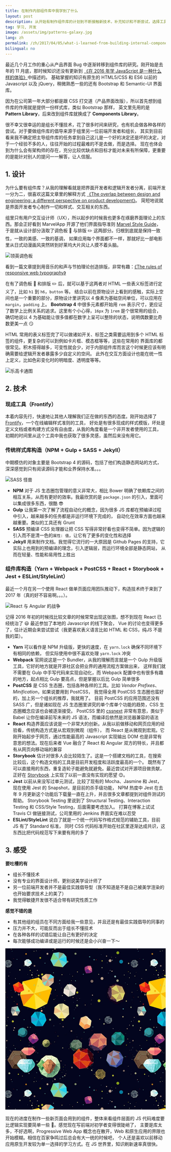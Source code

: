 ```yaml
---
title: 在制作内部组件库中我学到了什么
layout: post
description: 从开始有制作组件库的计划到不断接触新技术，补充知识和不断尝试，选择工具并且做第一版最后的决策
tag: 学习, 开发
image: /assets/img/patterns-galaxy.jpg
lang: zh
permalink: /zh/2017/04/05/what-i-learned-from-building-internal-components-library/
bilingual: no
---
```


最近几个月工作的重心从产品界面 Bug 中逐渐转移到组件库的研究。刚开始是去年的 11 月底，那时候知识还没有更新到
[《在 2016 年学 JavaScript 是一种什么样的体验》](https://zhuanlan.zhihu.com/p/22782487)中描述的。
基础掌握的知识有原生的 HTML5/CSS 和 ES6 以前的 Javascript 以及 jQuery，稍微熟悉一些的还有 Bootstrap 和 Semantic-UI 界面库。

因为在公司第一年大部分都是跟 CSS 打交道（产品界面改版），所以首先想到组件库的作用就是提供一份样式库，类似 Bootstrap 那样，
英文里先用的是 **Pattern Library**，后来改到组件库就换成了 **Components Library**。

很不幸又很幸运的是组长不懂技术，花了很多时间来研究，也有机会做各种各样的尝试。对于要做组件库的倡导来源于组里另一位前端开发者和组长，
其实到目前看来我不确定把主导组件库的任务拿到自己这儿是一个好的决定还是坏的决定，对于一个经验不多的人，往往开始的过程最难的不是去做，而是选择。
现在也体会到为什么会有架构师的存在，充分比较优缺点和目标才能对未来有所保障，更重要的是能针对别人的提问一一解答，让人信服。

## 1. 设计

为什么要有组件库？从我的理解看就是把界面开发者和逻辑开发者分离，前端开发一分为二，很喜欢这篇文章里的解释方式
[《The overlap between design and engineering: a different perspective on product development》](https://www.ckl.io/blog/overlap-between-design-engineering/?utm_content=buffer4740c&utm_medium=social&utm_source=twitter.com&utm_campaign=buffer&from=timeline&isappinstalled=0)。
简短地说就是界面开发者专心制作一切和样式、交互相关的东西。

组里只有用户交互设计师（UX），所以起步的时候我也更多在琢磨界面理论上的东西。那会正好看到 MarvelApp 开源了他们界面指导准则 [Marvel Style Guide](https://marvelapp.com/styleguide/overview/introduction)，
于是就从设计部分汲取了调色板 :art: 与排版 :pencil2: 这两部分。归根到底就是保持一致性，一致的美感、一致的基调，
如果应用每个界面都不一样，那就好比一部电影里从日式动漫画风突然转到好莱坞大片风让人摸不着头脑。

![领英调色板](https://content.linkedin.com/content/dam/brand/site/img/color/color-palette-order.png)

看到一篇文章提到用音乐的和声与节拍理论创造排版，非常有趣：[《The rules of responsive web typography》](http://www.creativebloq.com/how-to/the-rules-of-responsive-web-typography)

在有了调色板 :art: 和排版 :pencil2: 后，就可以基于这两者对 HTML 一些表义标签进行定义了，比如 `h1` 到 `h6`，`button` 等。
结合以前在原物设计上看到的感触，实际上空间也是一个重要的部分，原物设计里讲究以 4 像素为基础空间单位，可以应用在 `margin`，`padding` 上。
**Bootstrap 4** 中很多元素都开始用 `rem` 表示尺寸，更应证了数学上比例关系的追求。这里有个小心得，`16px` 为 `1rem` 是个很常用的组合，
确切地说以 4 为基础能让很多值都在数字上呈可以整除的状态，说明偶数要比奇数更美一点 :smirk:

HTML 常用的表义标签完了可以做诸如开关、标签之类需要运用到多个 HTML 标签的组件，更复杂的可以到例如卡片框、模态框等等，这些在常用的
界面库的都很常见。积木搭得越多，可变性就会少，对于内部组件库而言这个时候更应该有明确需要给逻辑开发者暴露多少自定义的空间。
此外在交互方面设计也能在统一性上定义，比如色彩变化时的明暗度、透明度等等。

![乐高卡通图](https://lc-www-live-s.legocdn.com/r/www/r/dccomicssuperheroes/-/media/franchises/dc%20comics%20super%20heroes%202014/home/touts%20favorites/characters-2-720x430.jpg?l.r2=-1411488742)

## 2. 技术

### 现成工具（Frontify）

本着内容先行，快速地让其他人理解我们正在做的东西的态度。刚开始选择了 [Frontify](https://frontify.com)，一个在线编辑样式准则的工具，
好处是有很多现成的样式模版，坏处是定义文档或者构建方式没有自由度，从我的角度看是一个非开发者使用的工具，
初期的时间里从这个工具中我也获取了很多灵感，虽然后来没有用它。

### 传统样式库构造（NPM + Gulp + SASS + Jekyll）

中期模仿的对象主要是 Bootstrap 4 的源码，包括了他们构造静态网站的方式，深深感觉到只有阅读源码才能和业界保持水准。。。

![SASS 怪兽](http://blog.farrant.me/content/images/2016/01/sass-monster.png)

- **NPM** 对于 JS 生态圈包管理的意义非常大，相比 Bower 明确了依赖库之间的相互关系，从而有更好的效率。我最欣赏的是 `package.json`
的引入，里面可以集成很多东西，很酷 :sunglasses:
- **Gulp** 让我第一次了解了流程自动化的概念，因为很多 JS 库都在预编译过程中引入，越来越多的任务都是非运行环境下完成的，
自动化在效率方面也越来越重要。类似的工具还有 Grunt
- **SASS** 预编译 CSS 处理器让把 CSS 写得非常好看也变得不简单。因为逻辑的引入而不是清一色的`属性: 值`，让它有了更多的变化性和选择
- **Jekyll** 用来制作文档。我觉得它流行的一大原因是 Github Pages 的支持，它实际上也用到的预编译的理念，引入逻辑层，而运行环境全部是静态网站，
从而在轻量、性能和易用性上胜出

### 组件库构造（Yarn + Webpack + PostCSS + React + Storybook + Jest + ESLint/StyleLint）

最近一个月在另一个使用 React 做单页面应用团队推动下，构造技术终于来到了 2017 年（真的好不容易啊。。。）。

![React 与 Angular 的战争](https://cdn-images-1.medium.com/max/800/1*MRPl_SNuRGJchb6eOAnkSA.jpeg)

记得 2016 年初的时候找比较文章的时候常常出现这张图，想不到现在 React 已经统治了 :smiley: 最近参加了本地的 Javascript 的线下聚会，
Vue 的讨论也变得更多了，估计近期会来尝试尝试（我更喜欢表义语言比如 HTML 和 CSS，纯JS 不是我的菜）。

- **Yarn** 可以看作是 NPM 升级版，更快的速度，在 `yarn.lock` 确保不同环境下有相同的依赖，
但实际使用中很不喜欢处理 `yarn.lock` 冲突 
- **Webpack** 官网说这是一个 Bundler，从我的理解而言就是一个 Gulp 升级版工具，它好的地方就是开源社区会把业界的通用流程方案做出来，
这样我们就不需要在 Gulp 中手写代码来实现自动化，而 Webpack 配置中也有很多有趣的地方，起点相比 Gulp 要高点，但是掌握以后比
Gulp 简单很多
- **PostCSS** 是 CSS 生态圈，包括各种各样的工具。比如 *Vendor Prefixes*、*Minification*，如果说要用到 PostCSS，
我觉得全用 PostCSS 生态圈也蛮好的，加上另一个组长的推荐，我就用了。
目前 PostCSS 的应用范围还没有 SASS 广，但是诸如现在 JS 生态圈里讲究的单个库单个功能的趋势，CSS 生态圈概念应该也会被逐渐接受。
PostCSS 里的 [cssnext](http://cssnext.io) 非常有意思，类似于 Babel 让你在编译前写未来的 JS 语法，而编译后依然是浏览器兼容的语法
- **React** 构造界面应该说是一个非常大的创新。从我以前做移动和网页应用的经验看，传统构造方式是从宏观到微观（组件），
而 React 是从微观到宏观。它刚开始起步于网页，通过性能最高的 Javascript 实现输出 DOM 也是非常有意思的想法。现在后来者 Vue 融合了
React 和 Angular 双方的特长，并且都有从网页向移动端的兼容
- **Storybook** 估计对很多人会比较陌生了。这是一个搭建文档的工具，在搜索比较后，这个构造文档的工具是目前开发程度和活跃度最高的一个。
既然有了可以直接用的东西，重复造轮子能避免就避免。最近尝试对开源项目做贡献，正好在 [Storybook](https://getstorybook.io) 上实现了以前一直没有实现的愿望 :blush:。
- **Jest** 以前从来没写过单元测试，比较了现有的 Mocha、Jasmine 和 Jest，现在使用 Jest 的 Snapshot，是目前的杀手级功能，
NPM 热度中 Jest 在去年 9 月更新这个功能后下载量一直在上升，并且很多文章都提到对组件测试的帮助。
Storybook Testing 里说到了 Structural Testing、Interaction Testing 和 CSS/Style Testing，后面需要考虑加入。
打算在博客上试试 Travis CI 做链接测试，公司里用的 Jenkins 界面实在难以忍受
- **ESLint/StyleLint** 说白了就是一个统一代码写作格式规范的辅助工具，目前 JS 有了 Standard 标准，
同时 CSS 代码标准开始在社区里逐渐达成共识，这东西比把代码规范写下来要有用的多了


## 3. 感受

**要吐槽的有**

- 组长不懂技术
- 没有专业的界面设计师，更别说美学设计师了
- 另一位前端开发者并不是最佳实践倡导型（我不知道是不是自己被美学渲染的也开始要求技术上的美了）
- 我觉得敏捷开发很不适合带有研究性质工作

**感觉不错的是**

- 有其他组的组员在不同方面给我一些意见，并且还是有最佳实践倡导的同事的
- 压力并不大，可能反而出于组长不懂技术
- 在各种各样的试错后能让自己有更好的决定
- 每次能够成功编译或是运行的时候还是会小兴奋一下～

![组件星球](/assets/img/patterns-galaxy.jpg)

现在的进度在制作一些新页面会用到的组件，整体来看组件层面的 JS 代码难度要比逻辑实现要简单一些 :clap:。感觉现在写前端对初学者变得很陡峭了，
主要是库太多，不好选啊，Progressive Web App 概念也在散开，Web 和原生应用的界限也开始模糊。相信在百家争鸣过后总会有大一统的时候吧，
个人还是喜欢以前移动应用原生开发较为单一选择的学习方式。在 JS 世界里，知识刷新速率真很快。